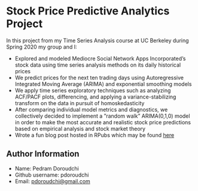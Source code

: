 # Stock Price Predictive Analytics Project

In this project from my Time Series Analysis course at UC Berkeley during Spring 2020 my group and I:

- Explored and modeled Mediocre Social Network Apps Incorporated’s stock data using time series analysis methods on its daily historical prices
- We predict prices for the next ten trading days using Autoregressive Integrated Moving Average (ARIMA) and exponential smoothing models
- We apply time series exploratory techniques such as analyzing ACF/PACF plots, differencing, and applying a variance-stabilizing transform on the data in pursuit of homoskedasticity
- After comparing individual model metrics and diagnostics, we collectively decided to implement a ”random walk” ARIMA(0,1,0) model in order to make the most accurate and realistic stock price predictions based on empirical analysis and stock market theory
- Wrote a fun blog post hosted in RPubs which may be found [here](https://rpubs.com/Smeet/STAT153-Blog)

## Author Information

- Name: Pedram Doroudchi  
- Github username: pdoroudchi  
- Email: pdoroudchi@gmail.com
